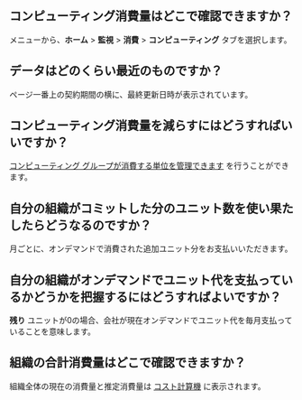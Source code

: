 ## コンピューティング消費量はどこで確認できますか？


メニューから、**ホーム** > **監視** > **消費** > **コンピューティング** タブを選択します。

## データはどのくらい最近のものですか？


ページ一番上の契約期間の横に、最終更新日時が表示されています。

## コンピューティング消費量を減らすにはどうすればいいですか？


[コンピューティング グループが消費する単位を管理できます](qty1682530889318.md) を行うことができます。

## 自分の組織がコミットした分のユニット数を使い果たしたらどうなるのですか？


月ごとに、オンデマンドで消費された追加ユニット分をお支払いいただきます。

## 自分の組織がオンデマンドでユニット代を支払っているかどうかを把握するにはどうすればよいですか？


**残り** ユニットが0の場合、会社が現在オンデマンドでユニット代を毎月支払っていることを意味します。

## 組織の合計消費量はどこで確認できますか？


組織全体の現在の消費量と推定消費量は [コスト計算機](vsb1703029847518.md) に表示されます。

